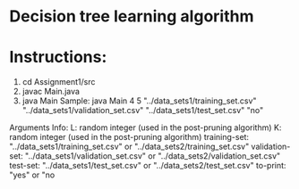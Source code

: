 # Decision tree learning algorithm





# Instructions:
1. cd Assignment1/src
2. javac Main.java
3. java Main <L> <K> <training-set> <validation-set> <test-set> <to-print>
Sample:
java Main 4 5 "../data_sets1/training_set.csv" "../data_sets1/validation_set.csv" "../data_sets1/test_set.csv" "no"

Arguments Info:
L: random integer (used in the post-pruning algorithm)
K: random integer (used in the post-pruning algorithm)
training-set:  "../data_sets1/training_set.csv" or "../data_sets2/training_set.csv"
validation-set: "../data_sets1/validation_set.csv" or "../data_sets2/validation_set.csv"
test-set: "../data_sets1/test_set.csv" or "../data_sets2/test_set.csv"
to-print: "yes" or "no
